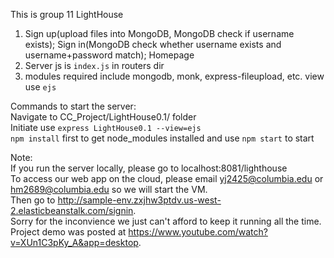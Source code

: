 This is group 11 LightHouse
1. Sign up(upload files into MongoDB, MongoDB check if username exists); 
   Sign in(MongoDB check whether username exists and username+password match);
   Homepage
2. Server js is `index.js` in routers dir
3. modules required include mongodb, monk, express-fileupload, etc. view use `ejs`  

Commands to start the server:  
Navigate to CC_Project/LightHouse0.1/ folder  
Initiate use `express LightHouse0.1 --view=ejs`  
`npm install` first to get node_modules installed and use `npm start` to start  

Note:  
If you run the server locally, please go to localhost:8081/lighthouse  
To access our web app on the cloud, please email yj2425@columbia.edu or hm2689@columbia.edu so we will start the VM.  
Then go to http://sample-env.zxjhw3ptdv.us-west-2.elasticbeanstalk.com/signin.  
Sorry for the inconvience we just can't afford to keep it running all the time.  
Project demo was posted at https://www.youtube.com/watch?v=XUn1C3pKy_A&app=desktop.  
